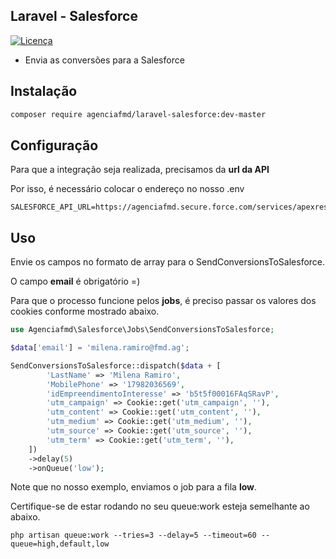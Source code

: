 ## Laravel - Salesforce

[//]: # ([![Downloads]&#40;https://img.shields.io/packagist/dt/agenciafmd/laravel-salesforce.svg?style=flat-square&#41;]&#40;https://packagist.org/packages/agenciafmd/laravel-rdstation&#41;)
[![Licença](https://img.shields.io/badge/license-MIT-brightgreen.svg?style=flat-square)](LICENSE.md)

- Envia as conversões para a Salesforce

## Instalação

```bash
composer require agenciafmd/laravel-salesforce:dev-master
```

## Configuração

Para que a integração seja realizada, precisamos da **url da API**

Por isso, é necessário colocar o endereço no nosso .env

```dotenv
SALESFORCE_API_URL=https://agenciafmd.secure.force.com/services/apexrest/LeadConnector
```

## Uso

Envie os campos no formato de array para o SendConversionsToSalesforce.

O campo **email** é obrigatório =)

Para que o processo funcione pelos **jobs**, é preciso passar os valores dos cookies conforme mostrado abaixo.

```php
use Agenciafmd\Salesforce\Jobs\SendConversionsToSalesforce;

$data['email'] = 'milena.ramiro@fmd.ag';

SendConversionsToSalesforce::dispatch($data + [
        'LastName' => 'Milena Ramiro',
        'MobilePhone' => '17982036569',
        'idEmpreendimentoInteresse' => 'b5t5f00016FAqSRavP',
        'utm_campaign' => Cookie::get('utm_campaign', ''),
        'utm_content' => Cookie::get('utm_content', ''),
        'utm_medium' => Cookie::get('utm_medium', ''),
        'utm_source' => Cookie::get('utm_source', ''),
        'utm_term' => Cookie::get('utm_term', ''),
    ])
    ->delay(5)
    ->onQueue('low');
```

Note que no nosso exemplo, enviamos o job para a fila **low**.

Certifique-se de estar rodando no seu queue:work esteja semelhante ao abaixo.

```shell
php artisan queue:work --tries=3 --delay=5 --timeout=60 --queue=high,default,low
```